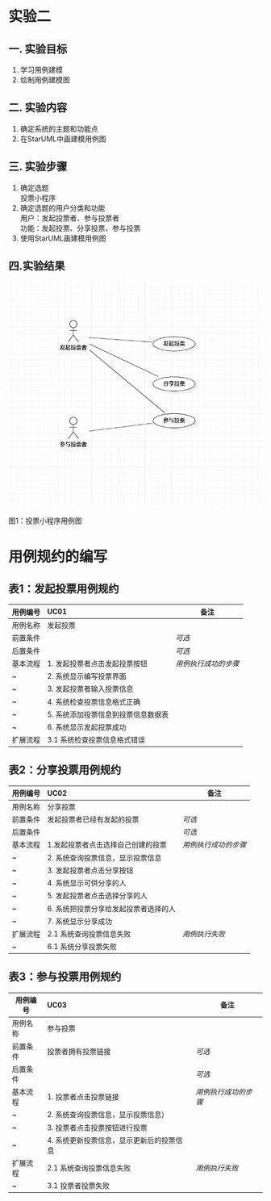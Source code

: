 # 实验二

## 一. 实验目标
1. 学习用例建模
2. 绘制用例建模图

## 二. 实验内容
1. 确定系统的主题和功能点  
2. 在StarUML中画建模用例图

## 三. 实验步骤
1. 确定选题  
   投票小程序  
2. 确定选题的用户分类和功能   
   用户：发起投票者、参与投票者  
   功能：发起投票、分享投票、参与投票  
3. 使用StarUML画建模用例图


## 四.实验结果
![实验二用例图](./Lab2_UseCaseDiagram.jpg)

图1：投票小程序用例图
# 用例规约的编写

## 表1：发起投票用例规约  

用例编号  | UC01 | 备注  
-|:-|-  
用例名称  | 发起投票  |   
前置条件  |      | *可选*   
后置条件  |      | *可选*   
基本流程  | 1. 发起投票者点击发起投票按钮  | *用例执行成功的步骤* 
~| 2. 系统显示编写投票界面  |   
~| 3. 发起投票者输入投票信息  |   
~| 4. 系统检查投票信息格式正确  |   
~| 5. 系统添加投票信息到投票信息数据表 |  
~| 6. 系统显示发起投票成功 |
扩展流程  | 3.1 系统检查投票信息格式错误  |    




## 表2：分享投票用例规约  

用例编号  | UC02 | 备注  
-|:-|-  
用例名称  |分享投票  |   
前置条件  |发起投票者已经有发起的投票      | *可选*   
后置条件  |      | *可选*   
基本流程  | 1.发起投票者点击选择自己创建的投票  |*用例执行成功的步骤*    
~| 2. 系统查询投票信息，显示投票信息  |   
~| 3. 发起投票者点击分享按钮 |   
~| 4. 系统显示可供分享的人  |   
~| 5. 发起投票者点击选择分享的人  |
~| 6. 系统把投票分享给发起投票者选择的人  |
~| 7. 系统显示分享成功  |
扩展流程  | 2.1 系统查询投票信息失败  |*用例执行失败*    
~| 6.1 系统分享投票失败   |  


## 表3：参与投票用例规约  

用例编号  | UC03 | 备注  
-|:-|-  
用例名称  | 参与投票  |   
前置条件  | 投票者拥有投票链接     | *可选*   
后置条件  |      | *可选*   
基本流程  | 1. 投票者点击投票链接  |*用例执行成功的步骤*    
~| 2. 系统查询投票信息，显示投票信息）  |   
~| 3. 投票者点击投票按钮进行投票  |   
~| 4. 系统更新投票信息，显示更新后的投票信息  |     
扩展流程  | 2.1 系统查询投票信息失败  |*用例执行失败*    
~| 3.1 投票者投票失败   |  
